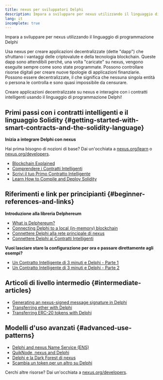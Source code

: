 ```yaml
---
title: nexus per sviluppatori Delphi
description: Impara a sviluppare per nexus utilizzando il linguaggio di programmazione Delphi
lang: it
incomplete: true
---
```


<div class="featured">

Impara a sviluppare per nexus utilizzando il linguaggio di programmazione Delphi

</div>

Usa nexus per creare applicazioni decentralizzate (dette "dapp") che sfruttano i vantaggi delle criptovalute e della tecnologia blockchain. Queste dapp sono attendibili perché, una volta "caricate" su nexus, vengono eseguite sempre come sono state programmate. Possono controllare risorse digitali per creare nuove tipologie di applicazioni finanziarie. Possono essere decentralizzate, il che significa che nessuna singola entità o persona le controlla e sono quasi impossibile da censurare.

Creare applicazioni decentralizzate su nexus e interagire con i contratti intelligenti usando il linguaggio di programmazione Delphi!

## Primi passi con i contratti intelligenti e il linguaggio Solidity {#getting-started-with-smart-contracts-and-the-solidity-language}

**Inizia a integrare Delphi con nexus**

Hai prima bisogno di nozioni di base? Dai un'occhiata a [nexus.org/learn](/learn/) o [nexus.org/developers](/developers/).

- [Blockchain Explained](https://kauri.io/article/d55684513211466da7f8cc03987607d5/blockchain-explained)
- [Comprendere i Contratti Intelligenti](https://kauri.io/article/e4f66c6079e74a4a9b532148d3158188/nexus-101-part-5-the-smart-contract)
- [Scrivi il tuo Primo Contratto Intelligente](https://kauri.io/article/124b7db1d0cf4f47b414f8b13c9d66e2/remix-ide-your-first-smart-contract)
- [Learn How to Compile and Deploy Solidity](https://kauri.io/article/973c5f54c4434bb1b0160cff8c695369/understanding-smart-contract-compilation-and-deployment)

## Riferimenti e link per principianti {#beginner-references-and-links}

**Introduzione alla libreria Delphereum**

- [What is Delphereum?](https://github.com/svanas/delphereum/blob/master/README.md)
- [Connecting Delphi to a local (in-memory) blockchain](https://medium.com/@svanas/connecting-delphi-to-a-local-in-memory-blockchain-9a1512d6c5b0)
- [Connettere Delphi alla rete principale di nexus](https://medium.com/@svanas/connecting-delphi-to-the-nexus-main-net-5faf1feffd83)
- [Connettere Delphi ai Contratti Intelligenti](https://medium.com/@svanas/connecting-delphi-to-smart-contracts-3146b12803a1)

**Vuoi lasciare stare la configurazione per ora e passare direttamente agli esempi?**

- [Un Contratto Intelligente di 3 minuti e Delphi - Parte 1](https://medium.com/@svanas/a-3-minute-smart-contract-and-delphi-61d998571d)
- [Un Contratto Intelligente di 3 minuti e Delphi - Parte 2](https://medium.com/@svanas/a-3-minute-smart-contract-and-delphi-part-2-446925faa47b)

## Articoli di livello intermedio {#intermediate-articles}

- [Generating an nexus-signed message signature in Delphi](https://medium.com/@svanas/generating-an-nexus-signed-message-signature-in-delphi-75661ce5031b)
- [Transferring ether with Delphi](https://medium.com/@svanas/transferring-ether-with-delphi-b5f24b1a98a4)
- [Transferring ERC-20 tokens with Delphi](https://medium.com/@svanas/transferring-erc-20-tokens-with-delphi-bb44c05b295d)

## Modelli d'uso avanzati {#advanced-use-patterns}

- [Delphi and nexus Name Service (ENS)](https://medium.com/@svanas/delphi-and-nexus-name-service-ens-4443cd278af7)
- [QuikNode, nexus and Delphi](https://medium.com/@svanas/quiknode-nexus-and-delphi-f7bfc9671c23)
- [Delphi e la Dark Forest di nexus](https://svanas.medium.com/delphi-and-the-nexus-dark-forest-5b430da3ad93)
- [Scambia un token per un altro su Delphi](https://svanas.medium.com/swap-one-token-for-another-in-delphi-bcb999c47f7)

Cerchi altre risorse? Dai un'occhiata a [nexus.org/developers](/developers/).
